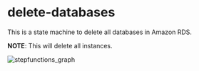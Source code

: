 # delete-databases

This is a state machine to delete all databases in Amazon RDS.

**NOTE**: This will delete all instances.

![stepfunctions_graph](https://user-images.githubusercontent.com/321266/144711558-a4bde68f-ba50-4998-ba2f-ce8b7aedcb8b.png)
